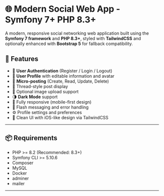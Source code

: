 # 🌐 Modern Social Web App - Symfony 7+ PHP 8.3+

A modern, responsive social networking web application built using the **Symfony 7 framework** and **PHP 8.3+**, styled with **TailwindCSS** and optionally enhanced with **Bootstrap 5** for fallback compatibility.

## 🚀 Features

- 🔐 **User Authentication** (Register / Login / Logout)
- 👤 **User Profile** with editable information and avatar
- 📝 **Micro-posting** (Create, Read, Update, Delete)
- 🧵 Thread-style post display
- 📸 Optional image upload support
- 🌗 **Dark Mode** support
- 📱 Fully responsive (mobile-first design)
- 📄 Flash messaging and error handling
- ⚙️ Profile settings and preferences
- 🎨 Clean UI with iOS-like design via TailwindCSS

---

## 📦 Requirements

- PHP >= 8.2 (Recommended: 8.3+)
- Symfony CLI >= 5.10.6
- Composer
- MySQL
- Docker
- adminer 
- mailer

---

